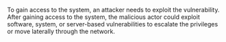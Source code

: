 To gain access to the system, an attacker needs to exploit the vulnerability. After gaining access to the system, the malicious actor could exploit software, system, or server-based vulnerabilities to escalate the privileges or move laterally through the network. 